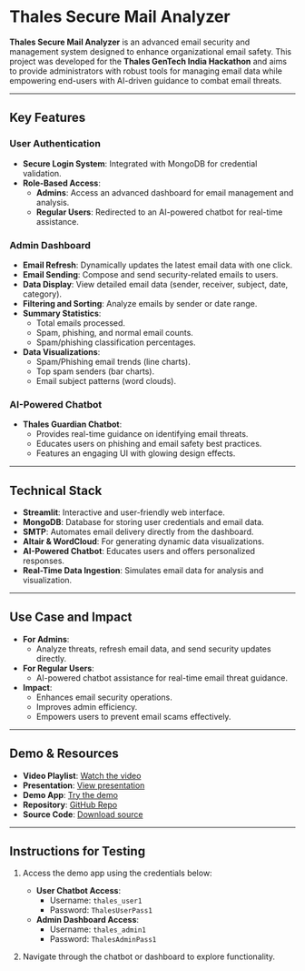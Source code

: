 # Thales Secure Mail Analyzer

**Thales Secure Mail Analyzer** is an advanced email security and management system designed to enhance organizational email safety. This project was developed for the **Thales GenTech India Hackathon** and aims to provide administrators with robust tools for managing email data while empowering end-users with AI-driven guidance to combat email threats.

---

## **Key Features**

### **User Authentication**
- **Secure Login System**: Integrated with MongoDB for credential validation.
- **Role-Based Access**:
  - **Admins**: Access an advanced dashboard for email management and analysis.
  - **Regular Users**: Redirected to an AI-powered chatbot for real-time assistance.

### **Admin Dashboard**
- **Email Refresh**: Dynamically updates the latest email data with one click.
- **Email Sending**: Compose and send security-related emails to users.
- **Data Display**: View detailed email data (sender, receiver, subject, date, category).
- **Filtering and Sorting**: Analyze emails by sender or date range.
- **Summary Statistics**:
  - Total emails processed.
  - Spam, phishing, and normal email counts.
  - Spam/phishing classification percentages.
- **Data Visualizations**:
  - Spam/Phishing email trends (line charts).
  - Top spam senders (bar charts).
  - Email subject patterns (word clouds).

### **AI-Powered Chatbot**
- **Thales Guardian Chatbot**:
  - Provides real-time guidance on identifying email threats.
  - Educates users on phishing and email safety best practices.
  - Features an engaging UI with glowing design effects.

---

## **Technical Stack**
- **Streamlit**: Interactive and user-friendly web interface.
- **MongoDB**: Database for storing user credentials and email data.
- **SMTP**: Automates email delivery directly from the dashboard.
- **Altair & WordCloud**: For generating dynamic data visualizations.
- **AI-Powered Chatbot**: Educates users and offers personalized responses.
- **Real-Time Data Ingestion**: Simulates email data for analysis and visualization.

---

## **Use Case and Impact**
- **For Admins**:
  - Analyze threats, refresh email data, and send security updates directly.
- **For Regular Users**:
  - AI-powered chatbot assistance for real-time email threat guidance.
- **Impact**:
  - Enhances email security operations.
  - Improves admin efficiency.
  - Empowers users to prevent email scams effectively.

---

## **Demo & Resources**
- **Video Playlist**: [Watch the video](https://m.youtube.com/playlist?list=PLfJhwbzVT0Tjenm6biEL89NnRevpeYm77)
- **Presentation**: [View presentation](https://he-s3.s3.amazonaws.com/media/sprint/thales-gentech-india-hackathon/team/2119330/28a989bthales_ppi_sub.pptx)
- **Demo App**: [Try the demo](https://techwizardthaleshackethon.streamlit.app/)
- **Repository**: [GitHub Repo](https://github.com/vnlsupraja/Thales-Hackathon-Techwizard)
- **Source Code**: [Download source](https://he-s3.s3.amazonaws.com/media/sprint/thales-gentech-india-hackathon/team/2119330/6985bccthales_hackthon.zip)

---

## **Instructions for Testing**
1. Access the demo app using the credentials below:
   - **User Chatbot Access**:
     - Username: `thales_user1`
     - Password: `ThalesUserPass1`
   - **Admin Dashboard Access**:
     - Username: `thales_admin1`
     - Password: `ThalesAdminPass1`

2. Navigate through the chatbot or dashboard to explore functionality.
